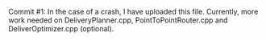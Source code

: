 Commit #1: In the case of a crash, I have uploaded this file. Currently, more work needed on DeliveryPlanner.cpp, PointToPointRouter.cpp and DeliverOptimizer.cpp (optional).
